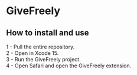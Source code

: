 # GiveFreely

## How to install and use
1 - Pull the entire repository.<br>
2 - Open in Xcode 15.<br>
3 - Run the GiveFreely project.<br>
4 - Open Safari and open the GiveFreely extension.
